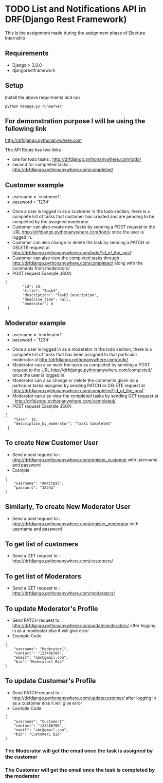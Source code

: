 # TODO List and Notifications API in DRF(Django Rest Framework)
This is the assignment made during the assignment phase of Electura Internship

## Requirements
- Django > 3.0.0 
- djangorestframework

## Setup
Install the above requirments and run
```
python manage.py runserver
```
## For demonstration purpose I will be using the following link
http://drfdjango.pythonanywhere.com

The API Route has two links
- one for todo tasks : http://drfdjango.pythonanywhere.com/todo/
- second for completed tasks : http://drfdjango.pythonanywhere.com/completed/

## Customer example
- username = 'customer1'
- password = '1234'
* Once a user is logged in as a customer in the todo section, there is a complete list of tasks that customer has created and are pending to be completed by the assigned moderator.
* Customer can also create new Tasks by sending a POST request to the URL http://drfdjango.pythonanywhere.com/todo/ once the user is logged in.
* Customer can also change or delete the task by sending a PATCH or DELETE request at http://drfdjango.pythonanywhere.com/todo/'id_of_the_post'
* Customer can also view the completed tasks through : http://drfdjango.pythonanywhere.com/completed/  along with the comments from moderators/
* POST request Example JSON
```
{
        "id": 18,
        "title": "Task3",
        "description": "Task3 Description",
        "deadline_time": null,
        "moderator": 4
 }
```

## Moderator example
- username = 'moderator1'
- password = '1234'
* Once a user is logged in as a moderator in the todo section, there is a complete list of tasks that has been assigned to that particular moderator at http://drfdjango.pythonanywhere.com/todo/
* Moderator can also mark the tasks as completed by sending a POST request to the URL http://drfdjango.pythonanywhere.com/completed/ once the user is logged in.
* Moderator can also change or delete the comments given on a particular tasks assigned by sending PATCH or DELETE request at http://drfdjango.pythonanywhere.com/completed/'id_of_the_post'
* Moderator can also view the completed tasks by sending GET request at : http://drfdjango.pythonanywhere.com/completed/
* POST request Example JSON
```
{
    "task": 15,
    "description_by_moderator": "Task1 Completed"
 }
```

## To create New Customer User
* Send a post request to : http://drfdjango.pythonanywhere.com/register_customer with username and password
* Example 
```
{
    "username": "Amritpal",
    "password": "1234a"
}
```

## Similarly, To create New Moderator User
* Send a post request to : http://drfdjango.pythonanywhere.com/register_moderator with username and password

## To get list of customers
* Send a GET request to : http://drfdjango.pythonanywhere.com/customers/

## To get list of Moderators
* Send a GET request to : http://drfdjango.pythonanywhere.com/moderators/

## To update Moderator's Profile
* Send PATCH request to : http://drfdjango.pythonanywhere.com/updatemoderators/ after logging in as a moderator else it will give error
* Example Code 
```
{
    "username": "Moderator1",
    "contact": "123456789",
    "email": "abc@gmail.com",
    "bio": "Moderator1 Bio"
}
```

## To update Customer's Profile
* Send PATCH request to : http://drfdjango.pythonanywhere.com/updatecustomer/ after logging in as a customer else it will give error
* Example Code 
```
{
    "username": "Customer1",
    "contact": "123456789",
    "email": "abc@gmail.com",
    "bio": "Customer1 Bio"
}
```
### The Moderator will get the email once the task is assigned by the customer
### The Customer will get the email once the task is completed by the moderator

